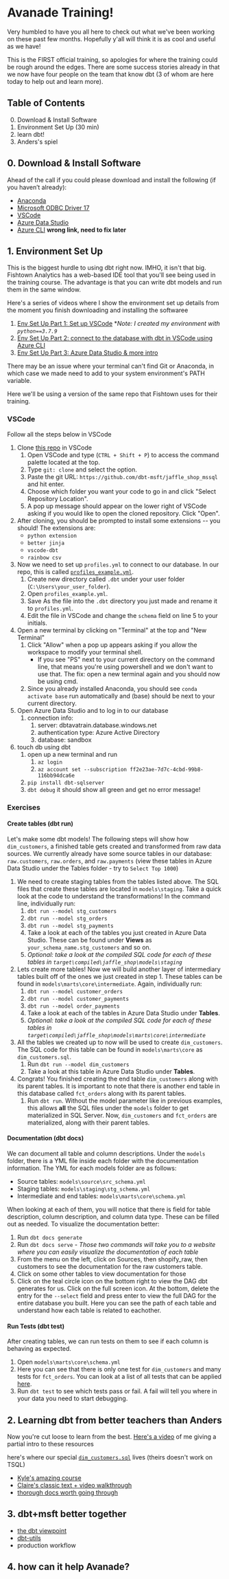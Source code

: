 # Avanade Training!

Very humbled to have you all here to check out what we've been working on these past few months. Hopefully y'all will think it is as cool and useful as we have!

This is the FIRST official training, so apologies for where the training could be rough around the edges. There are some success stories already in that we now have four people on the team that know dbt (3 of whom are here today to help out and learn more).

## Table of Contents

0. Download & Install Software
1. Environment Set Up (30 min)
2. learn dbt!
3. Anders's spiel


## 0. Download & Install Software


Ahead of the call if you could please download and install the following (if you haven’t already):

- [Anaconda](https://www.anaconda.com/products/individual)
- [Microsoft ODBC Driver 17](https://www.microsoft.com/en-us/download/details.aspx?id=56567)
- [VSCode](https://code.visualstudio.com/Download)
- [Azure Data Studio](https://docs.microsoft.com/en-us/sql/azure-data-studio/download-azure-data-studio?view=sql-server-ver15)
- [Azure CLI](https://git-scm.com/downloads) **wrong link, need to fix later**

## 1. Environment Set Up

This is the biggest hurdle to using dbt right now. IMHO, it isn't that big. Fishtown Analytics has a web-based IDE tool that you'll see being used in the training course. The advantage is that you can write dbt models and run them in the same window.

Here's a series of videos where I show the environment set up details from the moment you finish downloading and installing the softwaree
1. [Env Set Up Part 1: Set up VSCode](https://www.loom.com/share/05cc7da36aa44886ac1e868fb21520da) **Note: I created my environment with `python==3.7.9`*
2. [Env Set Up Part 2: connect to the database with dbt in VSCode using Azure CLI](https://www.loom.com/share/bd298e4a87154a1d8ad609d9d2e7ae26)
3. [Env Set Up Part 3: Azure Data Studio & more intro](https://www.loom.com/share/e6055de3c9154d1a93224517c1a7634d)

There may be an issue where your terminal can't find Git or Anaconda, in which case we made need to add to your system environment's PATH variable.

Here we'll be using a version of the same repo that Fishtown uses for their training.


### VSCode

Follow all the steps below in VSCode

1. Clone [this repo](https://github.com/dbt-msft/jaffle_shop_mssql) in VSCode
   1. Open VSCode and type (`CTRL + Shift + P`) to access the command palette located at the top.
   2. Type `git: clone` and select the option.
   3. Paste the git URL: `https://github.com/dbt-msft/jaffle_shop_mssql` and hit enter.
   4. Choose which folder you want your code to go in and click "Select Repository Location".
   6. A pop up message should appear on the lower right of VSCode asking if you would like to open the cloned repository. Click "Open".
2. After cloning, you should be prompted to install some extensions -- you should! The extensions are:
   * `python extension`
   * `better jinja`
   * `vscode-dbt`
   * `rainbow csv`
3. Now we need to set up `profiles.yml` to connect to our database. In our repo, this is called [`profiles_example.yml`](profiles_example.yml).
   1. Create new directory called `.dbt` under your user folder (`C:\Users\your_user_folder`).
   2. Open `profiles_example.yml`.
   3. Save As the file into the `.dbt` directory you just made and rename it to `profiles.yml`.
   4. Edit the file in VSCode and change the `schema` field on line 5 to your initials.
4. Open a new terminal by clicking on "Terminal" at the top and "New Terminal"
   1. Click "Allow" when a pop up appears asking if you allow the workspace to modify your terminal shell.
      * If you see "PS" next to your current directory on the command line, that means you're using powershell and we don't want to use that. The fix: open a new terminal again and you should now be using cmd.
   2. Since you already installed Anaconda, you should see `conda activate base` run automatically and (base) should be next to your current directory.
5. Open Azure Data Studio and to log in to our database
   1. connection info:
      1. server: dbtavatrain.database.windows.net
      2. authentication type: Azure Active Directory
      3. database: sandbox
6. touch db using dbt
   1. open up a new terminal and run
      1. `az login`
      2. `az account set --subscription ff2e23ae-7d7c-4cbd-99b8-116bb94dca6e`
   2. `pip install dbt-sqlserver`
   3. `dbt debug` it should show all green and get no error message!


### Exercises

#### Create tables (dbt run)

Let's make some dbt models! The following steps will show how `dim_customers`, a finished table gets created and transformed from raw data sources. We currently already have some source tables in our database: `raw.customers`, `raw.orders`, and `raw.payments` (view these tables in Azure Data Studio under the Tables folder - try to `Select Top 1000`)
1. We need to create staging tables from the tables listed above. The SQL files that create these tables are located in `models\staging`. Take a quick look at the code to understand the transformations! In the command line, individually run:
   1. `dbt run --model stg_customers`
   2. `dbt run --model stg_orders`
   3. `dbt run --model stg_payments`
   4. Take a look at each of the tables you just created in Azure Data Studio. These can be found under **Views** as `your_schema_name.stg_customers` and so on.
   5. *Optional: take a look at the compiled SQL code for each of these tables in `target\compiled\jaffle_shop\models\staging`*
2. Lets create more tables! Now we will build another layer of intermediary tables built off of the ones we just created in step 1. These tables can be found in `models\marts\core\intermediate`. Again, individually run:
   1. `dbt run --model customer_orders`
   2. `dbt run --model customer_payments`
   3. `dbt run --model order_payments`
   4. Take a look at each of the tables in Azure Data Studio under **Tables**.
   5. *Optional: take a look at the compiled SQL code for each of these tables in `target\compiled\jaffle_shop\models\marts\core\intermediate`*
3. All the tables we created up to now will be used to create `dim_customers`. The SQL code for this table can be found in `models\marts\core` as `dim_customers.sql`.
   1. Run `dbt run --model dim_customers`
   2. Take a look at this table in Azure Data Studio under **Tables**.
4. Congrats! You finished creating the end table `dim_customers` along with its parent tables. It is important to note that there is another end table in this database called `fct_orders` along with its parent tables.
   1. Run `dbt run`. Without the model parameter like in previous examples, this allows **all** the SQL files under the `models` folder to get materialized in SQL Server. Now, `dim_customers` and `fct_orders` are materialized, along with their parent tables.

#### Documentation (dbt docs)
We can document all table and column descriptions. Under the `models` folder, there is a YML file inside each folder with the documentation information. The YML for each models folder are as follows:
* Source tables: `models\source\src_schema.yml`
* Staging tables: `models\staging\stg_schema.yml`
* Intermediate and end tables: `models\marts\core\schema.yml`

When looking at each of them, you will notice that there is field for table description, column description, and column data type. These can be filled out as needed. To visualize the documentation better:
1. Run `dbt docs generate`
2. Run `dbt docs serve` - *Those two commands will take you to a website where you can easily visualize the documentation of each table*
3. From the menu on the left, click on Sources, then shopify_raw, then customers to see the documentation for the raw customers table.
4. Click on some other tables to view documentation for those
5. Click on the teal circle icon on the bottom right to view the DAG dbt generates for us. Click on the full screen icon. At the bottom, delete the entry for the `--select` field and press enter to view the full DAG for the entire database you built. Here you can see the path of each table and understand how each table is related to eachother.

#### Run Tests (dbt test)
After creating tables, we can run tests on them to see if each column is behaving as expected.
1. Open `models\marts\core\schema.yml`
2. Here you can see that there is only one test for `dim_customers` and many tests for `fct_orders`. You can look at a list of all tests that can be applied [here](https://docs.getdbt.com/reference/resource-properties/tests/).
3. Run `dbt test` to see which tests pass or fail. A fail will tell you where in your data you need to start debugging.


## 2. Learning dbt from better teachers than Anders

Now you're cut loose to learn from the best. [Here's a video](https://www.loom.com/share/c0e55d1734c849c184b1dd3b7df83f02) of me giving a partial intro to these resources

here's where our special [`dim_customers.sql`](dim_customers.sql) lives (theirs doesn't work on TSQL)

- [Kyle's amazing course](https://courses.getdbt.com)
- [Claire's classic text + video walkthrough](https://docs.getdbt.com/tutorial/setting-up)
- [thorough docs worth going through](https://docs.getdbt.com/docs/building-a-dbt-project/projects)


## 3. dbt+msft better together

- [the dbt viewpoint](https://docs.getdbt.com/docs/about/viewpoint)
- [dbt-utils](https://github.com/fishtown-analytics/dbt-utils)
- production workflow

## 4. how can it help Avanade?